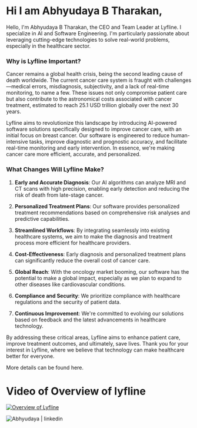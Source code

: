 
# Hi I am Abhyudaya B Tharakan, 

Hello, I'm Abhyudaya B Tharakan, the CEO and Team Leader at Lyfline. I specialize in AI and Software Engineering. I'm particularly passionate about leveraging cutting-edge technologies to solve real-world problems, especially in the healthcare sector.

### Why is Lyfline Important?

Cancer remains a global health crisis, being the second leading cause of death worldwide. The current cancer care system is fraught with challenges—medical errors, misdiagnosis, subjectivity, and a lack of real-time monitoring, to name a few. These issues not only compromise patient care but also contribute to the astronomical costs associated with cancer treatment, estimated to reach 25.1 USD trillion globally over the next 30 years.

Lyfline aims to revolutionize this landscape by introducing AI-powered software solutions specifically designed to improve cancer care, with an initial focus on breast cancer. Our software is engineered to reduce human-intensive tasks, improve diagnostic and prognostic accuracy, and facilitate real-time monitoring and early intervention. In essence, we're making cancer care more efficient, accurate, and personalized.

### What Changes Will Lyfline Make?

1. **Early and Accurate Diagnosis**: Our AI algorithms can analyze MRI and CT scans with high precision, enabling early detection and reducing the risk of death from late-stage cancer.

2. **Personalized Treatment Plans**: Our software provides personalized treatment recommendations based on comprehensive risk analyses and predictive capabilities.

3. **Streamlined Workflows**: By integrating seamlessly into existing healthcare systems, we aim to make the diagnosis and treatment process more efficient for healthcare providers.

4. **Cost-Effectiveness**: Early diagnosis and personalized treatment plans can significantly reduce the overall cost of cancer care.

5. **Global Reach**: With the oncology market booming, our software has the potential to make a global impact, especially as we plan to expand to other diseases like cardiovascular conditions.

6. **Compliance and Security**: We prioritize compliance with healthcare regulations and the security of patient data.

7. **Continuous Improvement**: We're committed to evolving our solutions based on feedback and the latest advancements in healthcare technology.

By addressing these critical areas, Lyfline aims to enhance patient care, improve treatment outcomes, and ultimately, save lives. Thank you for your interest in Lyfline, where we believe that technology can make healthcare better for everyone.

More details can be found here. 

# Video of Overview of lyfline

[![Overview of Lyfline](https://img.youtube.com/vi/toX4TJbgJLE/0.jpg)](https://www.youtube.com/embed/toX4TJbgJLE)


<a href="www.linkedin.com/in/abhyudaya-b-tharakan-909562283">
    <img align="left" src="https://upload.wikimedia.org/wikipedia/commons/0/01/LinkedIn_Logo.svg" alt="Abhyudaya | linkedin" />
</a>
